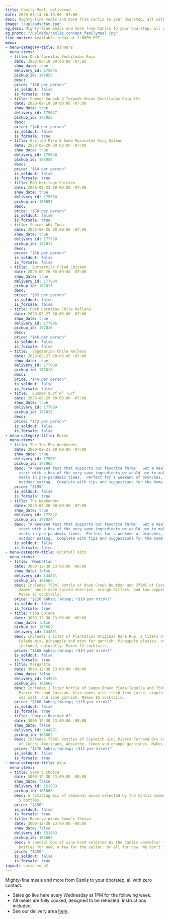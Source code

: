 ```yaml
---
title: Family Meal, delivered.
date: 2020-03-13 16:19:00 -07:00
desc: Mighty-fine meals and more from Canlis to your doorstep, all with zero contact.
image: "/uploads/fam.jpg"
og_desc: Mighty-fine meals and more from Canlis to your doorstep, all with zero contact.
og_photo: "/uploads/canlis_concept_familymeal.jpg"
live_notice: Available today at 1:00PM PST
menu:
- menu-category-title: Dinners
  menu-items:
  - title: Duck Carnitas Enchiladas Roja
    date: 2020-08-19 00:00:00 -07:00
    show_date: true
    delivery_id: 175045
    pickup_id: 175053
    desc:
    price: "$50 per person"
    is_soldout: false
    is_forsale: true
  - title: Summer Squash & Torpedo Onion Enchiladas Roja (V)
    date: 2020-08-19 00:00:00 -07:00
    show_date: true
    delivery_id: 175047
    pickup_id: 175055
    desc:
    price: "$46 per person"
    is_soldout: false
    is_forsale: true
  - title: Grilled Miso & Sake Marinated King Salmon
    date: 2020-08-20 00:00:00 -07:00
    show_date: true
    delivery_id: 175048
    pickup_id: 175056
    desc:
    price: "$64 per person"
    is_soldout: false
    is_forsale: true
  - title: BBQ Heritage Chicken
    date: 2020-08-22 00:00:00 -07:00
    show_date: true
    delivery_id: 175050
    pickup_id: 175057
    desc:
    price: "$58 per person"
    is_soldout: false
    is_forsale: true
  - title: Seared Ahi Tuna
    date: 2020-08-25 00:00:00 -07:00
    show_date: true
    delivery_id: 177780
    pickup_id: 177812
    desc:
    price: "$56 per person"
    is_soldout: false
    is_forsale: false
  - title:  Buttermilk Fried Chicken
    date: 2020-08-26 00:00:00 -07:00
    show_date: true
    delivery_id: 177804
    pickup_id: 177815
    desc:
    price: "$52 per person"
    is_soldout: false
    is_forsale: false
  - title: Pork Carnitas Chile Relleno
    date: 2020-08-27 00:00:00 -07:00
    show_date: true
    delivery_id: 177806
    pickup_id: 177816
    desc:
    price: "$46 per person"
    is_soldout: false
    is_forsale: false
  - title:  Vegetarian Chile Relleno
    date: 2020-08-27 00:00:00 -07:00
    show_date: true
    delivery_id: 177808
    pickup_id: 177818
    desc:
    price: "$44 per person"
    is_soldout: false
    is_forsale: false
  - title:  Summer Surf N’ Turf
    date: 2020-08-29 00:00:00 -07:00
    show_date: true
    delivery_id: 177809
    pickup_id: 177819
    desc:
    price: "$72 per person"
    is_soldout: false
    is_forsale: false
- menu-category-title: Boxes
  menu-items:
  - title: The Tex-Mex Weekender
    date: 2020-08-21 00:00:00 -07:00
    show_date: true
    delivery_id: 175061
    pickup_id: 175063
    desc: "A weekend fest that supports our favorite farms.  Get a meal planning head
      start with a box of the very same ingredients we would use to make fine dining
      meals in pre-pandemic times.  Perfect for a weekend of brunches, BBQ's, and
      outdoor eating.  Complete with tips and suggestions for the home cook."
    price: "$195"
    is_soldout: false
    is_forsale: true
  - title: The Weekender
    date: 2020-08-28 00:00:00 -07:00
    show_date: true
    delivery_id: 177822
    pickup_id: 177824
    desc: "A weekend fest that supports our favorite farms.  Get a meal planning head
      start with a box of the very same ingredients we would use to make fine dining
      meals in pre-pandemic times.  Perfect for a weekend of brunches, BBQ's, and
      outdoor eating.  Complete with tips and suggestions for the home cook."
    is_soldout: false
    is_forsale: false
- menu-category-title: Cocktail Kits
  menu-items:
  - title: 'Manhattan '
    date: 3000-12-30 23:00:00 -08:00
    show_date: false
    delivery_id: 144891
    pickup_id: 161662
    desc: Includes 750ml bottle of Knob Creek Bourbon and 375ml of Carpano Antica,
      James' house-made spiced cherries, orange bitters, and two copper garnish picks.
      Makes 12 cocktails.
    price: "$120 &nbsp;⁘&nbsp; ($10 per drink)"
    is_soldout: false
    is_forsale: true
  - title: Piña Colada
    date: 3000-12-30 23:00:00 -08:00
    show_date: false
    pickup_id: 161662
    delivery_id: 144891
    desc: Includes 1 liter of Plantation Original Dark Rum, 2 liters of Canlis Pina
      Colada mix, pineapple and mint for garnish. Pineapple glasses, straws and umbrellas
      included, naturally. Makes 12 cocktails.
    price: "$168 &nbsp;⁘&nbsp; ($14 per drink)"
    is_soldout: false
    is_forsale: true
  - title: Margarita
    date: 3000-12-30 23:00:00 -08:00
    show_date: false
    delivery_id: 144891
    pickup_id: 161662
    desc: Includes 1 liter bottle of Campo Bravo Plata Tequila and 750ml bottle of
      Pierre Ferrand Curacao. Also comes with fresh lime juice, simple syrup, Jacobsen
      sea salt, and lime garnish. Makes 16 cocktails.
    price: "$160 &nbsp;⁘&nbsp; ($10 per drink)"
    is_soldout: false
    is_forsale: true
  - title: 'Corpse Reviver #2'
    date: 3000-12-30 23:00:00 -08:00
    show_date: false
    delivery_id: 144891
    pickup_id: 161662
    desc: Includes 750ml bottles of Sipsmith Gin, Pierre Ferrand Dry Curacao and 375ml
      of Cocchi Americano, Absinthe, lemon and orange garnishes. Makes 16 cocktails.
    price: "$176 &nbsp;⁘&nbsp; ($11 per drink)"
    is_soldout: false
    is_forsale: true
- menu-category-title: Wine
  menu-items:
  - title: Somm's Choice
    date: 3000-12-30 23:00:00 -08:00
    show_date: false
    delivery_id: 151883
    pickup_id: 161665
    desc: A rotating mix of seasonal wines selected by the Canlis sommelier team.
      5 bottles.
    price: "$150"
    is_soldout: false
    is_forsale: true
  - title: Reserve Wines Somm's Choice
    date: 3000-12-30 23:00:00 -08:00
    show_date: false
    delivery_id: 151883
    pickup_id: 161665
    desc: A special box of wine hand selected by the Canlis sommelier team. A few
      bottles for now, a few for the cellar. Or all for now. We don’t judge. 5 bottles.
    price: "$250"
    is_soldout: false
    is_forsale: true
layout: covid-menu2
---
```


Mighty-fine meals and more from Canlis to your doorstep, all with zero contact.

- Sales go live here every Wednesday at 1PM for the following week.
- All meals are fully cooked, designed to be reheated. Instructions included.
- See our delivery area [here](/deliverymap).
